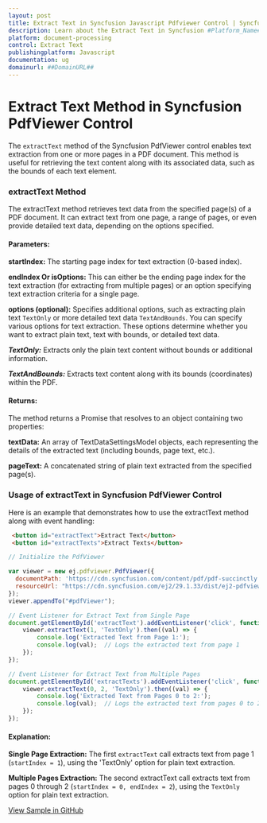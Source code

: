 ```yaml
---
layout: post
title: Extract Text in Syncfusion Javascript Pdfviewer Control | Syncfusion
description: Learn about the Extract Text in Syncfusion #Platform_Name## Pdfviewer control of Syncfusion Essential JS 2 and more.
platform: document-processing
control: Extract Text
publishingplatform: Javascript
documentation: ug
domainurl: ##DomainURL##
---
```


# Extract Text Method in Syncfusion PdfViewer Control

The `extractText` method of the Syncfusion PdfViewer control enables text extraction from one or more pages in a PDF document. This method is useful for retrieving the text content along with its associated data, such as the bounds of each text element.

### extractText Method
The extractText method retrieves text data from the specified page(s) of a PDF document. It can extract text from one page, a range of pages, or even provide detailed text data, depending on the options specified.

#### Parameters:
**startIndex:** The starting page index for text extraction (0-based index).

**endIndex Or isOptions:** This can either be the ending page index for the text extraction (for extracting from multiple pages) or an option specifying text extraction criteria for a single page.

**options (optional):** Specifies additional options, such as extracting plain text `TextOnly` or more detailed text data `TextAndBounds`. You can specify various options for text extraction. These options determine whether you want to extract plain text, text with bounds, or detailed text data.

***TextOnly:*** Extracts only the plain text content without bounds or additional information.

***TextAndBounds:*** Extracts text content along with its bounds (coordinates) within the PDF.

#### Returns:
The method returns a Promise that resolves to an object containing two properties:

**textData:** An array of TextDataSettingsModel objects, each representing the details of the extracted text (including bounds, page text, etc.).

**pageText:** A concatenated string of plain text extracted from the specified page(s).

### Usage of extractText in Syncfusion PdfViewer Control
Here is an example that demonstrates how to use the extractText method along with event handling:

```html
 <button id="extractText">Extract Text</button>
 <button id="extractTexts">Extract Texts</button>
```
```js
// Initialize the PdfViewer

var viewer = new ej.pdfviewer.PdfViewer({
  documentPath: 'https://cdn.syncfusion.com/content/pdf/pdf-succinctly.pdf',
  resourceUrl: "https://cdn.syncfusion.com/ej2/29.1.33/dist/ej2-pdfviewer-lib",
});
viewer.appendTo("#pdfViewer");

// Event Listener for Extract Text from Single Page
document.getElementById('extractText').addEventListener('click', function () {
    viewer.extractText(1, 'TextOnly').then((val) => {
        console.log('Extracted Text from Page 1:');
        console.log(val);  // Logs the extracted text from page 1
    });
});

// Event Listener for Extract Text from Multiple Pages
document.getElementById('extractTexts').addEventListener('click', function () {
    viewer.extractText(0, 2, 'TextOnly').then((val) => {
        console.log('Extracted Text from Pages 0 to 2:');
        console.log(val);  // Logs the extracted text from pages 0 to 2
    });
});
```

#### Explanation:
**Single Page Extraction:** The first `extractText` call extracts text from page 1 (`startIndex = 1`), using the 'TextOnly' option for plain text extraction.

**Multiple Pages Extraction:** The second extractText call extracts text from pages 0 through 2 (`startIndex = 0, endIndex = 2`), using the `TextOnly` option for plain text extraction.

[View Sample in GitHub](https://github.com/SyncfusionExamples/javascript-pdf-viewer-examples/tree/master/How%20to)